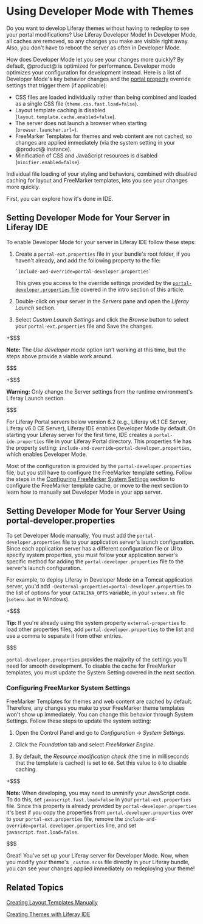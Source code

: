 # Using Developer Mode with Themes [](id=using-developer-mode-with-themes)

Do you want to develop Liferay themes without having to redeploy to see your
portal modifications? Use Liferay Developer Mode! In Developer Mode, all caches
are removed, so any changes you make are visible right away. Also, you don't
have to reboot the server as often in Developer Mode.

How does Developer Mode let you see your changes more quickly? By default,
@product@ is optimized for performance. Developer mode optimizes your
configuration for development instead. Here is a list of Developer Mode's key
behavior changes and the 
[portal property](https://docs.liferay.com/portal/7.0/propertiesdoc/portal.properties.html)
override settings that trigger them (if applicable):

- CSS files are loaded individually rather than being combined and loaded as a
  single CSS file (`theme.css.fast.load=false`).
- Layout template caching is disabled (`layout.template.cache.enabled=false`).
- The server does not launch a browser when starting (`browser.launcher.url=`).
- FreeMarker Templates for themes and web content are not cached, so changes
  are applied immediately (via the system setting in your @product@ instance).
- Minification of CSS and JavaScript resources is disabled
  (`minifier.enabled=false`).

Individual file loading of your styling and behaviors, combined with disabled
caching for layout and FreeMarker templates, lets you see your changes more 
quickly. 

First, you can explore how it's done in IDE. 

## Setting Developer Mode for Your Server in Liferay IDE [](id=setting-developer-mode-for-your-server-in-liferay-ide)

To enable Developer Mode for your server in Liferay IDE follow these steps: 

1.  Create a `portal-ext.properties` file in your bundle's root folder, if you 
    haven't already, and add the following property to the file:

        `include-and-override=portal-developer.properties`
    
    This gives you access to the override settings provided by the
    [`portal-developer.properties` file](https://github.com/liferay/liferay-portal/blob/7.0.x/portal-impl/src/portal-developer.properties) 
    covered in the intro section of this article.
    
2.  Double-click on your server in the *Servers* pane and open the 
    *Liferay Launch* section.
    
3.  Select *Custom Launch Settings* and click the *Browse* button to select your 
    `portal-ext.properties` file and Save the changes.
    
+$$$

**Note:** The *Use developer mode* option isn't working at this time, but 
the steps above provide a viable work around.

$$$

+$$$

**Warning:** Only change the Server settings from the runtime environment's 
Liferay Launch section.

$$$

For Liferay Portal servers below version 6.2 (e.g., Liferay v6.1 CE Server,
Liferay v6.0 CE Server), Liferay IDE enables Developer Mode by default. On
starting your Liferay server for the first time, IDE creates a
`portal-ide.properties` file in your Liferay Portal directory. This properties
file has the property setting:
`include-and-override=portal-developer.properties`, which enables Developer
Mode. 

Most of the configuration is provided by the `portal-developer.properties` file, 
but you still have to configure the FreeMarker template setting. Follow the 
steps in the [Configuring FreeMarker System Settings](/develop/tutorials/-/knowledge_base/7-0/using-developer-mode-with-themes#configuring-freemarker-system-settings) 
section to configure the FreeMarker template cache, or move to the next section 
to learn how to manually set Developer Mode in your app server. 

## Setting Developer Mode for Your Server Using portal-developer.properties [](id=setting-developer-mode-for-your-server-using-portal-developer-properties)

To set Developer Mode manually, You must add the `portal-developer.properties` 
file to your application server's launch configuration. Since each application 
server has a different configuration file or UI to specify system properties, 
you must follow your application server's specific method for adding the 
`portal-developer.properties` file to the server's launch configuration. 

For example, to deploy Liferay in Developer Mode on a Tomcat application server,
you'd add `-Dexternal-properties=portal-developer.properties` to the list of
options for your `CATALINA_OPTS` variable, in your `setenv.sh` file
(`setenv.bat` in Windows). 

+$$$

**Tip:** If you're already using the system property `external-properties` to
load other properties files, add `portal-developer.properties` to the list and
use a comma to separate it from other entries. 

$$$

`portal-developer.properties` provides the majority of the settings you'll need 
for smooth development. To disable the cache for FreeMarker templates, you must 
update the System Setting covered in the next section. 

### Configuring FreeMarker System Settings [](id=configuring-freemarker-system-settings)

FreeMarker Templates for themes and web content are cached by default. Therefore, 
any changes you make to your FreeMarker theme templates won't show up 
immediately. You can change this behavior through System Settings. Follow these 
steps to update the system setting:

1.  Open the Control Panel and go to *Configuration* &rarr; *System Settings*.

2.  Click the *Foundation* tab and select *FreeMarker Engine*.

3.  By default, the *Resource modification check* (the time in milliseconds that
    the template is cached) is set to `60`. Set this value to `0` to disable
    caching.

+$$$

**Note:** When developing, you may need to unminify your JavaScript code. To do 
this, set `javascript.fast.load=false` in your `portal-ext.properties` file. 
Since this property is already provided by `portal-developer.properties` it's 
best if you copy the properties from `portal-developer.properties` over to 
your `portal-ext.properties` file, remove the 
`include-and-override=portal-developer.properties` line, and set 
`javascript.fast.load=false`. 

$$$

Great! You've set up your Liferay server for Developer Mode. Now, when you
modify your theme's `_custom.scss` file directly in your Liferay bundle, you can
see your changes applied immediately on redeploying your theme!

## Related Topics [](id=related-topics)

[Creating Layout Templates Manually](/develop/tutorials/-/knowledge_base/7-0/creating-layout-templates-manually)

[Creating Themes with Liferay IDE](/develop/tutorials/-/knowledge_base/7-0/creating-themes-with-liferay-ide)

